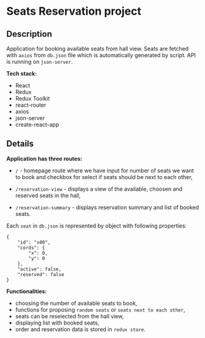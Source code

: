 # Seats Reservation project
## Description
Application for booking available seats from hall view. Seats are fetched with `axios` from `db.json` file which is automatically generated by script. API is running on `json-server`.

**Tech stack:** 
 - React 
 - Redux
 - Redux Toolkit
 - react-router
 - axios
 - json-server
 - create-react-app

## Details
**Application has three routes:**

 - `/` - homepage route where we have input for number of seats we want to book and checkbox for select if seats should be next to each other,

 - `/reservation-view` - displays a view of the available, choosen and reserved seats in the hall,

 - `/reservation-summary` - displays reservation summary and list of booked seats.

Each `seat` in `db.json` is represented by object with following properties:

    {
        "id": "s00",
        "cords": {
    	    "x": 0,
    	    "y": 0
        },
        "active": false,
        "reserved": false
    }

**Functionalities:**

- choosing the number of available seats to book,
- functions for proposing `random seats` or `seats next to each other`,
- seats can be reselected from the hall view,
- displaying list with booked seats,
- order and reservation data is stored in `redux store`.